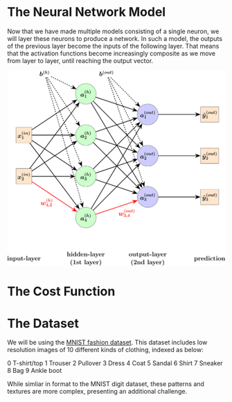 # The Neural Network Model

Now that we have made multiple models consisting of a single neuron, we will layer these neurons to produce a network. In such a model, the outputs of the previous layer become the inputs of the following layer. That means that the activation functions become increasingly composite as we move from layer to layer, until reaching the output vector.

![neural_ntwk.svg](neural_ntwk.svg)

# The Cost Function

# The Dataset

We will be using the [MNIST fashion dataset](https://keras.io/api/datasets/fashion_mnist/). This dataset includes low resolution images of 10 different kinds of clothing, indexed as below:

0   T-shirt/top
1	Trouser
2	Pullover
3	Dress
4	Coat
5	Sandal
6	Shirt
7	Sneaker
8	Bag
9	Ankle boot

While simliar in format to the MNIST digit dataset, these patterns and textures are more complex, presenting an additional challenge. 